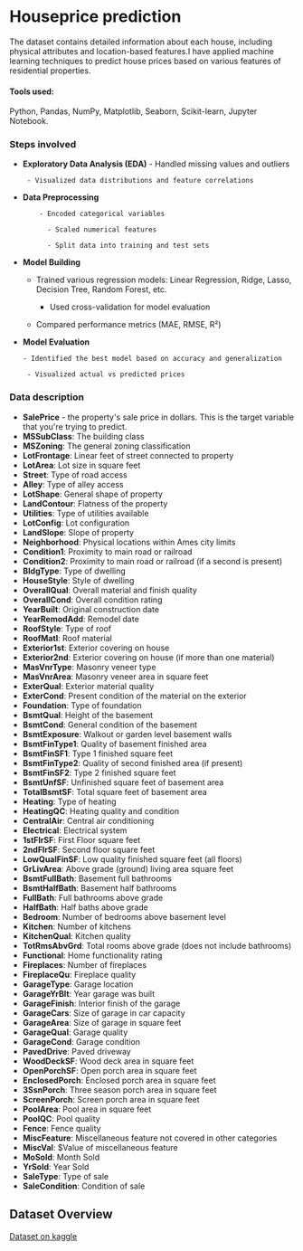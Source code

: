 # Houseprice prediction
The dataset contains detailed information about each house, including physical attributes and location-based features.I have applied machine learning techniques to predict house prices based on various features of residential properties.

#### Tools used:
 Python, Pandas, NumPy, Matplotlib, Seaborn, Scikit-learn, Jupyter Notebook.

### Steps involved
- **Exploratory Data Analysis (EDA)**
       - Handled missing values and outliers

       - Visualized data distributions and feature correlations

- **Data Preprocessing**

          - Encoded categorical variables

            - Scaled numerical features

            - Split data into training and test sets

- **Model Building**

    - Trained various regression models: Linear Regression, Ridge, Lasso, Decision Tree, Random Forest, etc.

      - Used cross-validation for model evaluation

     - Compared performance metrics (MAE, RMSE, R²)

- **Model Evaluation**

      - Identified the best model based on accuracy and generalization

       - Visualized actual vs predicted prices


### Data description
- **SalePrice** - the property's sale price in dollars. This is the target variable that you're trying to predict.
- **MSSubClass**: The building class
- **MSZoning**: The general zoning classification
- **LotFrontage**: Linear feet of street connected to property
- **LotArea**: Lot size in square feet
- **Street**: Type of road access
- **Alley**: Type of alley access
- **LotShape**: General shape of property
- **LandContour**: Flatness of the property
- **Utilities**: Type of utilities available
- **LotConfig**: Lot configuration
- **LandSlope**: Slope of property
- **Neighborhood**: Physical locations within Ames city limits
- **Condition1**: Proximity to main road or railroad
- **Condition2**: Proximity to main road or railroad (if a second is present)
- **BldgType**: Type of dwelling
- **HouseStyle**: Style of dwelling
- **OverallQual**: Overall material and finish quality
- **OverallCond**: Overall condition rating
- **YearBuilt**: Original construction date
- **YearRemodAdd**: Remodel date
- **RoofStyle**: Type of roof
- **RoofMatl**: Roof material
- **Exterior1st**: Exterior covering on house
- **Exterior2nd**: Exterior covering on house (if more than one material)
- **MasVnrType**: Masonry veneer type
- **MasVnrArea**: Masonry veneer area in square feet
- **ExterQual**: Exterior material quality
- **ExterCond**: Present condition of the material on the exterior
- **Foundation**: Type of foundation
- **BsmtQual**: Height of the basement
- **BsmtCond**: General condition of the basement
- **BsmtExposure**: Walkout or garden level basement walls
- **BsmtFinType1**: Quality of basement finished area
- **BsmtFinSF1**: Type 1 finished square feet
- **BsmtFinType2**: Quality of second finished area (if present)
- **BsmtFinSF2**: Type 2 finished square feet
- **BsmtUnfSF**: Unfinished square feet of basement area
- **TotalBsmtSF**: Total square feet of basement area
- **Heating**: Type of heating
- **HeatingQC**: Heating quality and condition
- **CentralAir**: Central air conditioning
- **Electrical**: Electrical system
- **1stFlrSF**: First Floor square feet
- **2ndFlrSF**: Second floor square feet
- **LowQualFinSF**: Low quality finished square feet (all floors)
- **GrLivArea**: Above grade (ground) living area square feet
- **BsmtFullBath**: Basement full bathrooms
- **BsmtHalfBath**: Basement half bathrooms
- **FullBath**: Full bathrooms above grade
- **HalfBath**: Half baths above grade
- **Bedroom**: Number of bedrooms above basement level
- **Kitchen**: Number of kitchens
- **KitchenQual**: Kitchen quality
- **TotRmsAbvGrd**: Total rooms above grade (does not include bathrooms)
- **Functional**: Home functionality rating
- **Fireplaces**: Number of fireplaces
- **FireplaceQu**: Fireplace quality
- **GarageType**: Garage location
- **GarageYrBlt**: Year garage was built
- **GarageFinish**: Interior finish of the garage
- **GarageCars**: Size of garage in car capacity
- **GarageArea**: Size of garage in square feet
- **GarageQual**: Garage quality
- **GarageCond**: Garage condition
- **PavedDrive**: Paved driveway
- **WoodDeckSF**: Wood deck area in square feet
- **OpenPorchSF**: Open porch area in square feet
- **EnclosedPorch**: Enclosed porch area in square feet
- **3SsnPorch**: Three season porch area in square feet
- **ScreenPorch**: Screen porch area in square feet
- **PoolArea**: Pool area in square feet
- **PoolQC**: Pool quality
- **Fence**: Fence quality
- **MiscFeature**: Miscellaneous feature not covered in other categories
- **MiscVal**: $Value of miscellaneous feature
- **MoSold**: Month Sold
- **YrSold**: Year Sold
- **SaleType**: Type of sale
- **SaleCondition**: Condition of sale

## Dataset Overview
[Dataset on kaggle](https://www.kaggle.com/competitions/house-prices-advanced-regression-techniques/overview)
